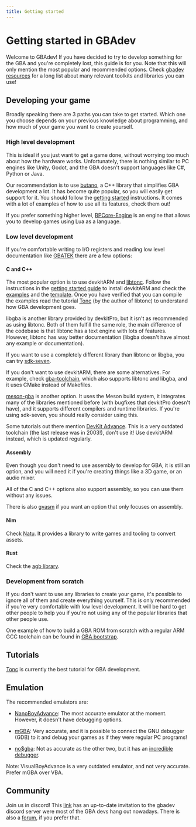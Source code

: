 ```yaml
---
title: Getting started
---
```


# Getting started in GBAdev

Welcome to GBAdev! If you have decided to try to develop something for the GBA and you're
completely lost, this guide is for you. Note that this will only mention the most popular and
recommended options. Check [gbadev resources](resources.md) for a long list
about many relevant toolkits and libraries you can use!

## Developing your game

Broadly speaking there are 3 paths you can take to get started. Which one you
choose depends on your previous knowledge about programming, and how much of
your game you want to create yourself.

### High level development

This is ideal if you just want to get a game done, without worrying too much about how the hardware
works. Unfortunately, there is nothing similar to PC engines like Unity, Godot, and the GBA doesn't
support languages like C#, Python or Java.

Our recommendation is to use [butano](https://github.com/GValiente/butano), a C++ library that
simplifies GBA development a lot. It has become quite popular, so you will easily get support for
it. You should follow the [getting started](https://gvaliente.github.io/butano/getting_started.html)
instructions. It comes with a lot of examples of how to use all its features, check them out!

If you prefer something higher level, [BPCore-Engine](https://github.com/evanbowman/BPCore-Engine)
is an engine that allows you to develop games using Lua as a language.

### Low level development

If you're comfortable writing to I/O registers and reading low level documentation like
[GBATEK](https://www.problemkaputt.de/gbatek.htm) there are a few options:

#### C and C++

The most popular option is to use devkitARM and [libtonc](https://github.com/gbadev-org/libtonc).
Follow the instructions in the [getting started guide](https://devkitpro.org/wiki/Getting_Started)
to install devkitARM and check the [examples](https://github.com/gbadev-org/libtonc-examples) and
the [template](https://github.com/gbadev-org/libtonc-template). Once you have verified that you can
compile the examples read the tutorial [Tonc](https://gbadev.net/tonc) (by the author of
libtonc) to understand how GBA development goes.

libgba is another library provided by devkitPro, but it isn't as recommended as using libtonc. Both
of them fulfill the same role, the main difference of the codebase is that libtonc has a text engine
with lots of features. However, libtonc has way better documentation (libgba doesn't have almost
any example or documentation).

If you want to use a completely different library than libtonc or libgba, you can try
[sdk-seven](https://github.com/LunarLambda/sdk-seven).

If you don't want to use devkitARM, there are some alternatives. For example, check
[gba-toolchain](https://github.com/felixjones/gba-toolchain), which also supports libtonc and
libgba, and it uses CMake instead of Makefiles.

[meson-gba](https://github.com/LunarLambda/meson-gba) is another option. It uses the Meson build
system, it integrates many of the libraries mentioned before (with bugfixes that devkitPro doesn't
have), and it supports different compilers and runtime libraries. If you're using sdk-seven, you
should really consider using this.

Some tutorials out there mention [DevKit Advance](https://devkitadv.sourceforge.net/). This is a
very outdated toolchain (the last release was in 2003!), don't use it! Use devkitARM instead, which
is updated regularly.

#### Assembly

Even though you don't need to use assembly to develop for GBA, it is still an option, and you will
need it if you're creating things like a 3D game, or an audio mixer.

All of the C and C++ options also support assembly, so you can use them without any issues. 

There is also [gvasm](https://github.com/velipso/gvasm) if you want an option that only focuses on
assembly.

#### Nim

Check [Natu](https://natu.exelo.tl). It provides a library to write games and tooling to
convert assets.

#### Rust

Check the [agb library](https://github.com/agbrs/agb).

### Development from scratch

If you don't want to use any libraries to create your game, it's possible to ignore all of them and
create everything yourself. This is only recommended if you're very comfortable with low level
development. It will be hard to get other people to help you if you're not using any of the popular
libraries that other people use.

One example of how to build a GBA ROM from scratch with a regular ARM GCC toolchain can be found
in [GBA bootstrap](https://github.com/AntonioND/gba-bootstrap).

## Tutorials

[Tonc](https://gbadev.net/tonc) is currently the best tutorial for GBA development.

## Emulation

The recommended emulators are:

- [NanoBoyAdvance](https://github.com/nba-emu/NanoBoyAdvance): The most accurate emulator at the
  moment. However, it doesn't have debugging options.

- [mGBA](https://mgba.io/): Very accurate, and it is possible to connect the GNU debugger (GDB) to
  it and debug your games as if they were regular PC programs!

- [no$gba](https://problemkaputt.de/gba.htm): Not as accurate as the other two, but it has an
  [incredible debugger](https://problemkaputt.de/gbapics.htm).

Note: VisualBoyAdvance is a very outdated emulator, and not very accurate. Prefer mGBA over VBA.

## Community

Join us in discord! This [link](https://gbadev.net/) has an up-to-date invitation to the gbadev
discord server were most of the GBA devs hang out nowadays. There is also a
[forum](https://forum.gbadev.net/), if you prefer that.
